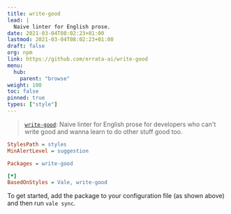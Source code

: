 ```yaml
---
title: write-good
lead: |
  Naive linter for English prose.
date: 2021-03-04T08:02:23+01:00
lastmod: 2021-03-04T08:02:23+01:00
draft: false
org: npm
link: https://github.com/errata-ai/write-good
menu:
  hub:
    parent: "browse"
weight: 100
toc: false
pinned: true
types: ["style"]
---
```


> [`write-good`][1]: Naive linter for English prose for developers who can't
> write good and wanna learn to do other stuff good too.

```ini
StylesPath = styles
MinAlertLevel = suggestion

Packages = write-good

[*]
BasedOnStyles = Vale, write-good
```

To get started, add the package to your configuration file (as shown above)
and then run `vale sync`.

[1]: https://www.npmjs.com/package/write-good
